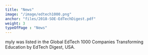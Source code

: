 ```yaml
---
title: "News"
image: "/image/edtech1000.png"
anchor: "files/2018-SOE-EdTechDigest.pdf"  
weight: 3
typeOfPage : "News"
---
```


<p>myly was listed in the Global EdTech 1000 Companies Transforming Education by EdTech Digest, USA.</p>

                            